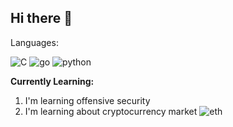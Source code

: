 ## Hi there 👋

Languages:

![C](https://skillicons.dev/icons?i=c) ![go](https://skillicons.dev/icons?i=go) ![python](https://skillicons.dev/icons?i=python) 

**Currently Learning:**  
1. I'm learning offensive security
2. I'm learning about cryptocurrency market ![eth](https://img.shields.io/badge/Ethereum-3C3C3D?style=for-the-badge&logo=ethereum&logoColor=white)


